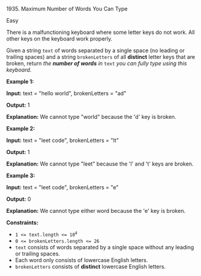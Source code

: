 1935\. Maximum Number of Words You Can Type

Easy

There is a malfunctioning keyboard where some letter keys do not work. All other keys on the keyboard work properly.

Given a string `text` of words separated by a single space (no leading or trailing spaces) and a string `brokenLetters` of all **distinct** letter keys that are broken, return _the **number of words** in_ `text` _you can fully type using this keyboard_.

**Example 1:**

**Input:** text = "hello world", brokenLetters = "ad"

**Output:** 1

**Explanation:** We cannot type "world" because the 'd' key is broken.

**Example 2:**

**Input:** text = "leet code", brokenLetters = "lt"

**Output:** 1

**Explanation:** We cannot type "leet" because the 'l' and 't' keys are broken.

**Example 3:**

**Input:** text = "leet code", brokenLetters = "e"

**Output:** 0

**Explanation:** We cannot type either word because the 'e' key is broken.

**Constraints:**

*   <code>1 <= text.length <= 10<sup>4</sup></code>
*   `0 <= brokenLetters.length <= 26`
*   `text` consists of words separated by a single space without any leading or trailing spaces.
*   Each word only consists of lowercase English letters.
*   `brokenLetters` consists of **distinct** lowercase English letters.